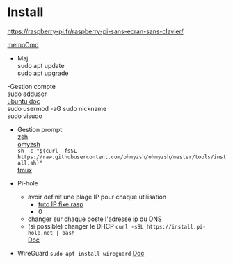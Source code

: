 # Install

https://raspberry-pi.fr/raspberry-pi-sans-ecran-sans-clavier/

[memoCmd](https://fr.wikipedia.org/wiki/Commandes_Unix)
- Maj  
  sudo apt update  
  sudo apt upgrade  

-Gestion compte  
  sudo adduser  
  [ubuntu doc](https://doc.ubuntu-fr.org/adduser)  
  sudo usermod -aG sudo nickname  
  sudo visudo

- Gestion prompt  
  [zsh]()  
  [omyzsh](https://github.com/ohmyzsh/ohmyzsh/wiki/Cheatsheet)  
  ``sh -c "$(curl -fsSL https://raw.githubusercontent.com/ohmyzsh/ohmyzsh/master/tools/install.sh)"``  
  [tmux](https://github.com/tmux/tmux/wiki)

- Pi-hole  
  - avoir definit une plage IP pour chaque utilisation
    - [tuto IP fixe rasp](https://raspberry-pi.fr/ip-locale-fixe/)
    - 0 
  - changer sur chaque poste l'adresse ip du DNS
  - (si possible) changer le DHCP
  ``curl -sSL https://install.pi-hole.net | bash``  
  [Doc](https://docs.pi-hole.net/)
  
- WireGuard
  ``sudo apt install wireguard``
  [Doc](https://www.wireguard.com/)
